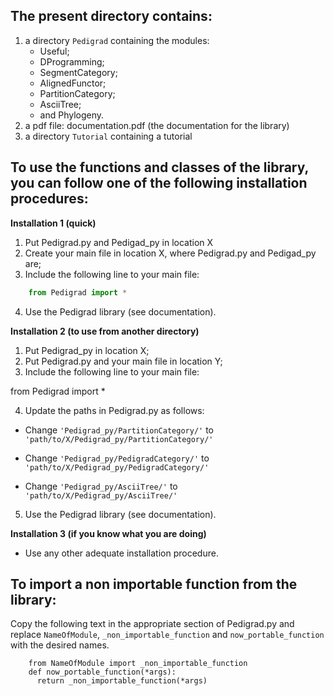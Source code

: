 ## The present directory contains:

1. a directory ```Pedigrad``` containing the modules: 
   * Useful;
   * DProgramming;
   * SegmentCategory;
   * AlignedFunctor;
   * PartitionCategory;
   * AsciiTree;
   * and Phylogeny.
2. a pdf file: documentation.pdf (the documentation for the library)
3. a directory ```Tutorial``` containing a tutorial

## To use the functions and classes of the library, you can follow one of the following installation procedures:

**Installation 1 (quick)**

1. Put Pedigrad.py and Pedigad_py in location X
2. Create your main file in location X, where Pedigrad.py and Pedigad_py are;
3. Include the following line to your main file:

```python
    from Pedigrad import *
```
4. Use the Pedigrad library (see documentation). 


**Installation 2 (to use from another directory)**

1. Put Pedigrad_py in location X;
2. Put Pedigrad.py and your main file in location Y;
3. Include the following line to your main file:

from Pedigrad import *

4. Update the paths in Pedigrad.py as follows:

* Change ```'Pedigrad_py/PartitionCategory/'``` to ```'path/to/X/Pedigrad_py/PartitionCategory/'```

* Change ```'Pedigrad_py/PedigradCategory/'``` to ```'path/to/X/Pedigrad_py/PedigradCategory/'```

* Change ```'Pedigrad_py/AsciiTree/'``` to ```'path/to/X/Pedigrad_py/AsciiTree/'```

5. Use the Pedigrad library (see documentation). 


**Installation 3 (if you know what you are doing)**

- Use any other adequate installation procedure.


## To import a non importable function from the library:

Copy the following text in the appropriate section of Pedigrad.py and replace ```NameOfModule```, ```_non_importable_function``` and ```now_portable_function``` with the desired names.

```
    from NameOfModule import _non_importable_function
    def now_portable_function(*args):
      return _non_importable_function(*args)
```



